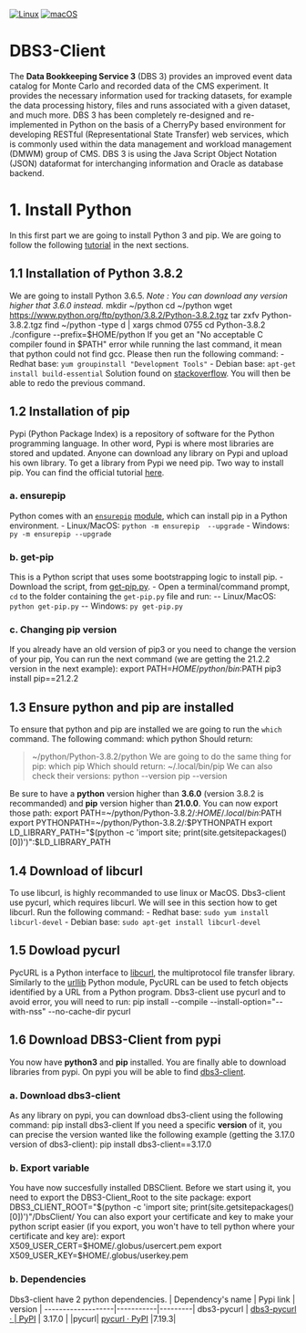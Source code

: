 [![Linux](https://svgshare.com/i/Zhy.svg)](https://svgshare.com/i/Zhy.svg) [![macOS](https://svgshare.com/i/ZjP.svg)](https://svgshare.com/i/ZjP.svg)
# DBS3-Client
The **Data Bookkeeping Service 3** (DBS 3) provides an improved event data catalog for Monte Carlo and recorded data of the CMS experiment. It 
provides the necessary information used for tracking datasets, for example the data processing history, files and runs associated with a given 
dataset, and much more. DBS 3 has been completely re-designed and re-implemented in Python on the basis of a CherryPy based environment for 
developing RESTful (Representational State Transfer) web services, which is commonly used within the data management and workload management (DMWM) 
group of CMS. DBS 3 is using the Java Script Object Notation (JSON) dataformat for interchanging information and Oracle as database backend.
# 1. Install Python
In this first part we are going to install Python 3 and pip. We are going to follow the following 
[tutorial](https://thelazylog.com/install-python-as-local-user-on-linux/) in the next sections.
## 1.1 Installation of Python 3.8.2
We are going to install Python 3.6.5. *Note : You can download any version higher that 3.6.0 instead.*
    mkdir ~/python
    cd ~/python
    wget https://www.python.org/ftp/python/3.8.2/Python-3.8.2.tgz
    tar zxfv Python-3.8.2.tgz
    find ~/python -type d | xargs chmod 0755
    cd Python-3.8.2
    ./configure --prefix=$HOME/python If you get an "No acceptable C compiler found in $PATH" error while running the last command, it mean that 
python could not find gcc. Please then run the following command: - Redhat base: `yum groupinstall "Development Tools"` - Debian base: `apt-get 
install build-essential` Solution found on 
[stackoverflow](https://stackoverflow.com/questions/19816275/python-no-acceptable-c-compiler-found-in-path-when-installing-python).  You will then be 
able to redo the previous command.
## 1.2 Installation of pip
Pypi (Python Package Index) is a repository of software for the Python programming language. In other word, Pypi is where most libraries are stored 
and updated. Anyone can download any library on Pypi and upload his own library. To get a library from Pypi we need pip. Two way to install pip. You 
can find the official tutorial [here](https://pip.pypa.io/en/stable/installation/).
### a. ensurepip
Python comes with an [`ensurepip`](https://docs.python.org/3/library/ensurepip.html#module-ensurepip "(in Python v3.9)") 
[module](https://pip.pypa.io/en/stable/installation/#python), which can install pip in a Python environment. - Linux/MacOS: `python -m ensurepip 
--upgrade` - Windows: `py -m ensurepip --upgrade`
### b. get-pip
This is a Python script that uses some bootstrapping logic to install pip. - Download the script, from 
[get-pip.py](https://bootstrap.pypa.io/get-pip.py). - Open a terminal/command prompt, `cd` to the folder containing the `get-pip.py` file and run: -- 
Linux/MacOS: `python get-pip.py` -- Windows: `py get-pip.py`
### c. Changing pip version
If you already have an old version of pip3 or you need to change the version of your pip, You can run the next command (we are getting the 21.2.2 
version in the next example):
    export PATH=$HOME/python/bin:$PATH
	pip3 install pip==21.2.2
## 1.3 Ensure python and pip are installed
To ensure that python and pip are installed we are going to run the `which` command. The following command:
    which python Should return:
> ~/python/Python-3.8.2/python
We are going to do the same thing for pip:
    which pip Which should return:
> ~/.local/bin/pip
We can also check their versions:
    python --version
    pip --version
 
Be sure to have a **python** version higher than **3.6.0** (version 3.8.2 is recommanded) and **pip** version higher than **21.0.0**. You can now 
export those path:
    export PATH=~/python/Python-3.8.2/:$HOME/.local/bin:$PATH
	export PYTHONPATH=~/python/Python-3.8.2/:$PYTHONPATH
	export LD_LIBRARY_PATH="$(python -c 'import site; print(site.getsitepackages()[0])')":$LD_LIBRARY_PATH
## 1.4 Download of libcurl
To use libcurl, is highly recommanded to use linux or MacOS. Dbs3-client use pycurl, which requires libcurl. We will see in this section how to get 
libcurl. Run the following command: - Redhat base: `sudo yum install libcurl-devel` - Debian base: `sudo apt-get install libcurl-devel`
## 1.5 Dowload pycurl
PycURL is a Python interface to [libcurl](https://curl.haxx.se/libcurl/), the multiprotocol file transfer library. Similarly to the 
[urllib](http://docs.python.org/library/urllib.html) Python module, PycURL can be used to fetch objects identified by a URL from a Python program. 
Dbs3-client use pycurl and to avoid error, you will need to run:
    pip install --compile --install-option="--with-nss" --no-cache-dir pycurl
## 1.6 Download DBS3-Client from pypi
You now have **python3** and **pip** installed. You are finally able to download libraries from pypi. On pypi you will be able to find 
[dbs3-client](https://pypi.org/project/dbs3-client/).
### a. Download dbs3-client
As any library on pypi, you can download dbs3-client using the following command:
    pip install dbs3-client If you need a specific **version** of it, you can precise the version wanted like the following example (getting the 
3.17.0 version of dbs3-client):
    pip install dbs3-client==3.17.0
### b. Export variable
You have now succesfully installed DBSClient. Before we start using it, you need to export the DBS3-Client_Root to the site package:
    export DBS3_CLIENT_ROOT="$(python -c 'import site; print(site.getsitepackages()[0])')"/DbsClient/ You can also export your certificate and key to 
make your python script easier (if you export, you won't have to tell python where your certificate and key are):
    export X509_USER_CERT=$HOME/.globus/usercert.pem
	export X509_USER_KEY=$HOME/.globus/userkey.pem
### b. Dependencies
Dbs3-client have 2 python dependencies.
| Dependency's name | Pypi link | version | -------------------|-----------|---------| dbs3-pycurl | [dbs3-pycurl · 
| PyPI](https://pypi.org/project/dbs3-pycurl/) | 3.17.0 |
|pycurl| [pycurl · PyPI](https://pypi.org/project/pycurl/) |7.19.3|
